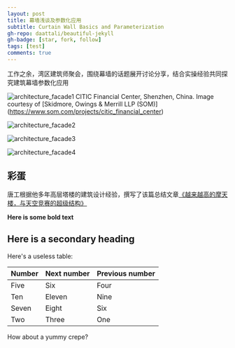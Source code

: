 ```yaml
---
layout: post
title: 幕墙浅谈及参数化应用
subtitle: Curtain Wall Basics and Parameterization
gh-repo: daattali/beautiful-jekyll
gh-badge: [star, fork, follow]
tags: [test]
comments: true
---
```


工作之余，湾区建筑师聚会，围绕幕墙的话题展开讨论分享，结合实操经验共同探究建筑幕墙参数化应用

![architecture_facade1](https://i.ibb.co/NKjBCpf/citic-fc-1575x900-som-01jpg.jpg)
CITIC Financial Center, Shenzhen, China. Image courtesy of [Skidmore, Owings & Merrill LLP (SOM)] (https://www.som.com/projects/citic_financial_center)

![architecture_facade2](https://i.ibb.co/Sdt5PzQ/IMG-0855.jpg)

![architecture_facade3](https://i.ibb.co/82LTXc2/Citic-design-documentation-draft-05.jpg)

![architecture_facade4](https://i.ibb.co/2tr5TGW/20180209-01.jpg)


## 彩蛋

唐工根据他多年高层塔楼的建筑设计经验，撰写了该篇总结文章[《越来越高的摩天楼，与天空竞赛的超级结构》](https://www.huxiu.com/article/264367.html)


**Here is some bold text**

## Here is a secondary heading

Here's a useless table:

| Number | Next number | Previous number |
| :------ |:--- | :--- |
| Five | Six | Four |
| Ten | Eleven | Nine |
| Seven | Eight | Six |
| Two | Three | One |


How about a yummy crepe?
